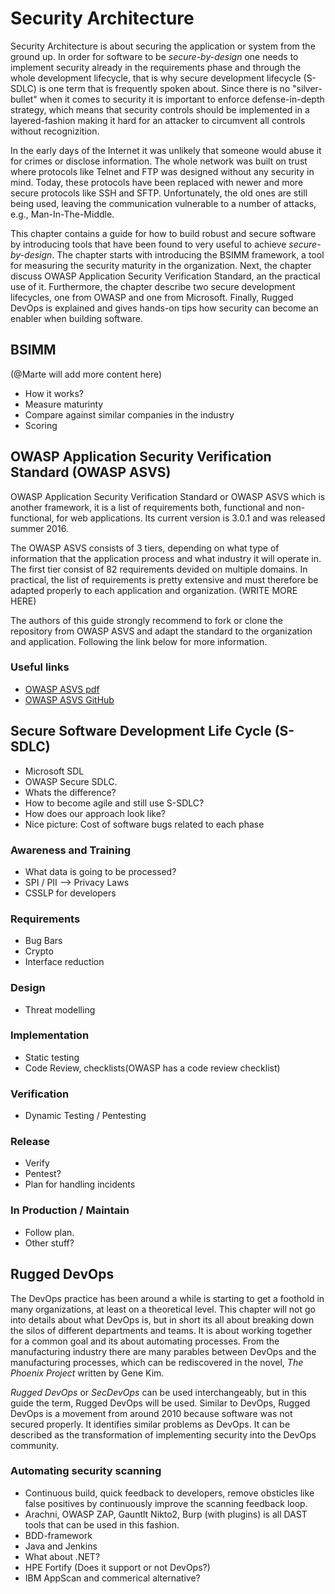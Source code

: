 # Security Architecture
Security Architecture is about securing the application or system from the ground up. In order for software to be *secure-by-design* one needs to implement security already in the requirements phase and through the whole development lifecycle, that is why secure development lifecycle (S-SDLC) is one term that is frequently spoken about. Since there is no "silver-bullet" when it comes to security it is important to enforce defense-in-depth strategy, which means that security controls should be implemented in a layered-fashion making it hard for an attacker to circumvent all controls without recognizition.

In the early days of the Internet it was unlikely that someone would abuse it for crimes or disclose information. The whole network was built on trust where protocols like Telnet and FTP was designed without any security in mind. Today, these protocols have been replaced with newer and more secure protocols like SSH and SFTP. Unfortunately, the old ones are still being used, leaving the communication vulnerable to a number of attacks, e.g., Man-In-The-Middle.

This chapter contains a guide for how to build robust and secure software by introducing tools that have been found to very useful to achieve *secure-by-design*. The chapter starts with introducing the BSIMM framework, a tool for measuring the security maturity in the organization. Next, the chapter discuss OWASP Application Security Verification Standard, an the practical use of it. Furthermore, the chapter describe two secure development lifecycles, one from OWASP and one from Microsoft. Finally, Rugged DevOps is explained and gives hands-on tips how security can become an enabler when building software.

## BSIMM
(@Marte will add more content here)
- How it works?
- Measure maturinty
- Compare against similar companies in the industry
- Scoring

## OWASP Application Security Verification Standard (OWASP ASVS)
OWASP Application Security Verification Standard or OWASP ASVS which is another framework, it is a list of requirements both, functional and non-functional, for web applications. Its current version is 3.0.1 and was released summer 2016.  

The OWASP ASVS consists of 3 tiers, depending on what type of information that the application process and what industry it will operate in. The first tier consist of 82 requirements devided on multiple domains. In practical, the list of requirements is pretty extensive and must therefore be adapted properly to each application and organization. (WRITE MORE HERE)

The authors of this guide strongly recommend to fork or clone the repository from OWASP ASVS and adapt the standard to the organization and application. Following the link below for more information.

### Useful links
 - [OWASP ASVS pdf](https://www.owasp.org/images/6/67/OWASPApplicationSecurityVerificationStandard3.0.pdf)
 - [OWASP ASVS GitHub](https://github.com/OWASP/ASVS)

## Secure Software Development Life Cycle (S-SDLC)
- Microsoft SDL
- OWASP Secure SDLC.
- Whats the difference?
- How to become agile and still use S-SDLC?
- How does our approach look like?
- Nice picture: Cost of software bugs related to each phase

### Awareness and Training
- What data is going to be processed?
- SPI / PII --> Privacy Laws
- CSSLP for developers

### Requirements
- Bug Bars
- Crypto
- Interface reduction

### Design
- Threat modelling

### Implementation
- Static testing
- Code Review, checklists(OWASP has a code review checklist)

### Verification
- Dynamic Testing / Pentesting

### Release
- Verify
- Pentest?
- Plan for handling incidents

### In Production / Maintain
- Follow plan.
- Other stuff?

## Rugged DevOps
The DevOps practice has been around a while is starting to get a foothold in
many organizations, at least on a theoretical level. This chapter will not go into details about what DevOps is, but in short its all about breaking down the silos of different departments and teams. It is about working together for a common goal and its about automating processes. From the manufacturing industry there are many parables between DevOps and the manufacturing processes, which can be rediscovered in the novel, *The Phoenix Project* written by Gene Kim.

*Rugged DevOps* or *SecDevOps* can be used interchangeably, but in this guide the term, Rugged DevOps will be used. Similar to
DevOps, Rugged DevOps is a movement from around 2010 because software was not secured properly. It identifies similar problems as DevOps. It can be described as the transformation of implementing security into the DevOps community.

### Automating security scanning
- Continuous build, quick feedback to developers, remove obsticles like false positives by continuously improve the scanning feedback loop.
- Arachni, OWASP ZAP, Gauntlt Nikto2, Burp (with plugins) is all DAST tools that can be used in this fashion.
- BDD-framework
- Java and Jenkins
- What about .NET?
- HPE Fortify (Does it support or not DevOps?)
- IBM AppScan and commerical alternative?
